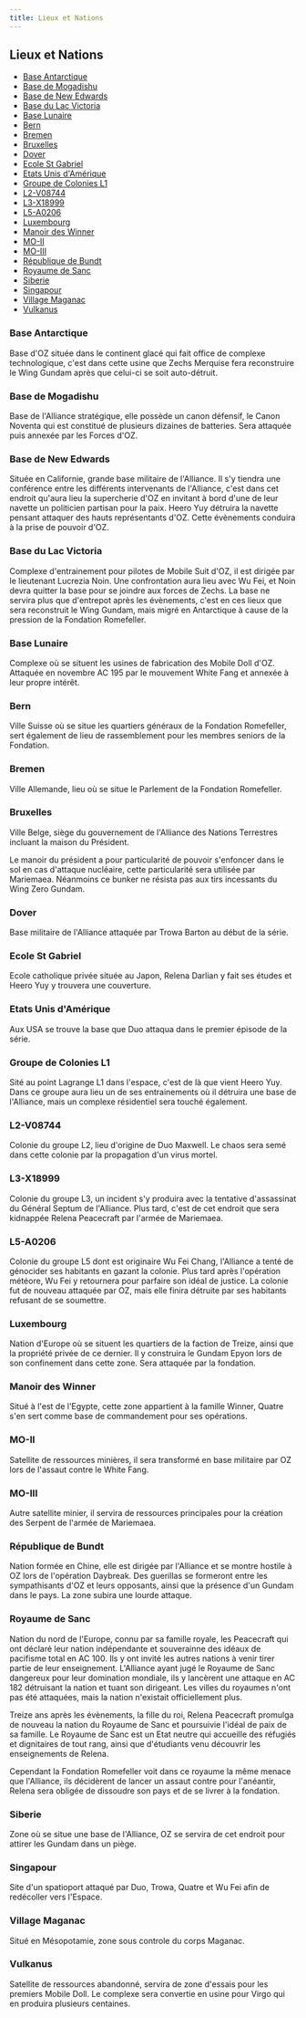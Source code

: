 ```yaml
---
title: Lieux et Nations
---
```


Lieux et Nations
----------------


- [Base Antarctique](#base-antarctique)  
- [Base de Mogadishu](#base-de-mogadishu)  
- [Base de New Edwards](#base-de-new-edwards)  
- [Base du Lac Victoria](#base-du-lac-victoria)  
- [Base Lunaire](#base-lunaire)  
- [Bern](#bern)  
- [Bremen](#bremen)  
- [Bruxelles](#bruxelles)  
- [Dover](#dover)  
- [Ecole St Gabriel](#ecole-st-gabriel)  
- [Etats Unis d'Amérique](#etats-unis-damerique)  
- [Groupe de Colonies L1](#groupe-de-colonies-l1)  
- [L2-V08744](#l2-v08744)  
- [L3-X18999](#l3-x18999)  
- [L5-A0206](#l5-a0206)  
- [Luxembourg](#luxembourg)  
- [Manoir des Winner](#manoir-des-winner)  
- [MO-II](#mo-ii)  
- [MO-III](#mo-iii)  
- [République de Bundt](#republique-de-bundt)  
- [Royaume de Sanc](#royaume-de-sanc)  
- [Siberie](#siberie)  
- [Singapour](#singapour)  
- [Village Maganac](#village-maganac)  
- [Vulkanus](#vulkanus)  


### Base Antarctique

Base d'OZ située dans le continent glacé qui fait office de complexe technologique, c'est dans cette usine que Zechs Merquise fera reconstruire le Wing Gundam après que celui-ci se soit auto-détruit.

### Base de Mogadishu

Base de l'Alliance stratégique, elle possède un canon défensif, le Canon Noventa qui est constitué de plusieurs dizaines de batteries. Sera attaquée puis annexée par les Forces d'OZ.

### Base de New Edwards

Située en Californie, grande base militaire de l'Alliance. Il s'y tiendra une conférence entre les différents intervenants de l'Alliance, c'est dans cet endroit qu'aura lieu la supercherie d'OZ en invitant à bord d'une de leur navette un politicien partisan pour la paix. Heero Yuy détruira la navette pensant attaquer des hauts représentants d'OZ. Cette évènements conduira à la prise de pouvoir d'OZ.

### Base du Lac Victoria

Complexe d'entrainement pour pilotes de Mobile Suit d'OZ, il est dirigée par le lieutenant Lucrezia Noin. Une confrontation aura lieu avec Wu Fei, et Noin devra quitter la base pour se joindre aux forces de Zechs. La base ne servira plus que d'entrepot après les évènements, c'est en ces lieux que sera reconstruit le Wing Gundam, mais migré en Antarctique à cause de la pression de la Fondation Romefeller.

### Base Lunaire

Complexe où se situent les usines de fabrication des Mobile Doll d'OZ. Attaquée en novembre AC 195 par le mouvement White Fang et annexée à leur propre intérêt.

### Bern

Ville Suisse où se situe les quartiers généraux de la Fondation Romefeller, sert également de lieu de rassemblement pour les membres seniors de la Fondation.

### Bremen

Ville Allemande, lieu où se situe le Parlement de la Fondation Romefeller.

### Bruxelles

Ville Belge, siège du gouvernement de l'Alliance des Nations Terrestres incluant la maison du Président.


Le manoir du président a pour particularité de pouvoir s'enfoncer dans le sol en cas d'attaque nucléaire, cette particularité sera utilisée par Mariemaea. Néanmoins ce bunker ne résista pas aux tirs incessants du Wing Zero Gundam.

### Dover

Base militaire de l'Alliance attaquée par Trowa Barton au début de la série.

### Ecole St Gabriel

Ecole catholique privée située au Japon, Relena Darlian y fait ses études et Heero Yuy y trouvera une couverture.

### Etats Unis d'Amérique

Aux USA se trouve la base que Duo attaqua dans le premier épisode de la série.

### Groupe de Colonies L1

Sité au point Lagrange L1 dans l'espace, c'est de là que vient Heero Yuy. Dans ce groupe aura lieu un de ses entrainements où il détruira une base de l'Alliance, mais un complexe résidentiel sera touché également.

### L2-V08744

Colonie du groupe L2, lieu d'origine de Duo Maxwell. Le chaos sera semé dans cette colonie par la propagation d'un virus mortel.

### L3-X18999

Colonie du groupe L3, un incident s'y produira avec la tentative d'assassinat du Général Septum de l'Alliance. Plus tard, c'est de cet endroit que sera kidnappée Relena Peacecraft par l'armée de Mariemaea.

### L5-A0206

Colonie du groupe L5 dont est originaire Wu Fei Chang, l'Alliance a tenté de génocider ses habitants en gazant la colonie. Plus tard après l'opération météore, Wu Fei y retournera pour parfaire son idéal de justice. La colonie fut de nouveau attaquée par OZ, mais elle finira détruite par ses habitants refusant de se soumettre.

### Luxembourg

Nation d'Europe où se situent les quartiers de la faction de Treize, ainsi que la propriété privée de ce dernier. Il y construira le Gundam Epyon lors de son confinement dans cette zone. Sera attaquée par la fondation.

### Manoir des Winner

Situé à l'est de l'Egypte, cette zone appartient à la famille Winner, Quatre s'en sert comme base de commandement pour ses opérations.

### MO-II

Satellite de ressources minières, il sera transformé en base militaire par OZ lors de l'assaut contre le White Fang.

### MO-III

Autre satellite minier, il servira de ressources principales pour la création des Serpent de l'armée de Mariemaea.

### République de Bundt

Nation formée en Chine, elle est dirigée par l'Alliance et se montre hostile à OZ lors de l'opération Daybreak. Des guerillas se formeront entre les sympathisants d'OZ et leurs opposants, ainsi que la présence d'un Gundam dans le pays. La zone subira une lourde attaque.

### Royaume de Sanc

Nation du nord de l'Europe, connu par sa famille royale, les Peacecraft qui ont déclaré leur nation indépendante et souverainne des idéaux de pacifisme total en AC 100. Ils y ont invité les autres nations à venir tirer partie de leur enseignement. L'Alliance ayant jugé le Royaume de Sanc dangereux pour leur domination mondiale, ils y lancèrent une attaque en AC 182 détruisant la nation et tuant son dirigeant. Les villes du royaumes n'ont pas été attaquées, mais la nation n'existait officiellement plus.


Treize ans après les évènements, la fille du roi, Relena Peacecraft promulga de nouveau la nation du Royaume de Sanc et poursuivie l'idéal de paix de sa famille. Le Royaume de Sanc est un Etat neutre qui accueille des réfugiés et dignitaires de tout rang, ainsi que d'étudiants venu découvrir les enseignements de Relena.


Cependant la Fondation Romefeller voit dans ce royaume la même menace que l'Alliance, ils décidèrent de lancer un assaut contre pour l'anéantir, Relena sera obligée de dissoudre son pays et de se livrer à la fondation.

### Siberie

Zone où se situe une base de l'Alliance, OZ se servira de cet endroit pour attirer les Gundam dans un piège.

### Singapour

Site d'un spatioport attaqué par Duo, Trowa, Quatre et Wu Fei afin de redécoller vers l'Espace.

### Village Maganac

Situé en Mésopotamie, zone sous controle du corps Maganac.

### Vulkanus

Satellite de ressources abandonné, servira de zone d'essais pour les premiers Mobile Doll. Le complexe sera convertie en usine pour Virgo qui en produira plusieurs centaines.


